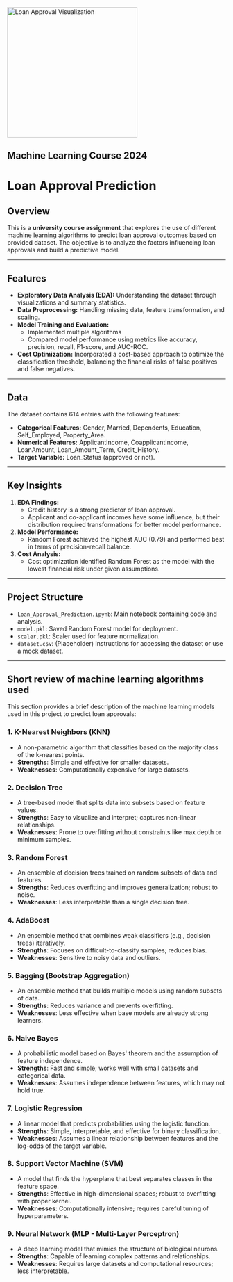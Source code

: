 <img src="https://i0.wp.com/irriverender.blog/wp-content/uploads/2017/11/poli_1.png?resize=1200%2C360&ssl=1" alt="Loan Approval Visualization" width="300">

## Machine Learning Course 2024

# Loan Approval Prediction

## Overview
This is a **university course assignment** that explores the use of different machine learning algorithms to predict loan approval outcomes based on provided dataset. The objective is to analyze the factors influencing loan approvals and build a predictive model.

---

## Features
- **Exploratory Data Analysis (EDA):** Understanding the dataset through visualizations and summary statistics.
- **Data Preprocessing:** Handling missing data, feature transformation, and scaling.
- **Model Training and Evaluation:** 
  - Implemented multiple algorithms
  - Compared model performance using metrics like accuracy, precision, recall, F1-score, and AUC-ROC.
- **Cost Optimization:** Incorporated a cost-based approach to optimize the classification threshold, balancing the financial risks of false positives and false negatives.

---

## Data
The dataset contains 614 entries with the following features:
- **Categorical Features:** Gender, Married, Dependents, Education, Self_Employed, Property_Area.
- **Numerical Features:** ApplicantIncome, CoapplicantIncome, LoanAmount, Loan_Amount_Term, Credit_History.
- **Target Variable:** Loan_Status (approved or not).

---

## Key Insights
1. **EDA Findings:**
   - Credit history is a strong predictor of loan approval.
   - Applicant and co-applicant incomes have some influence, but their distribution required transformations for better model performance.
2. **Model Performance:**
   - Random Forest achieved the highest AUC (0.79) and performed best in terms of precision-recall balance.
3. **Cost Analysis:**
   - Cost optimization identified Random Forest as the model with the lowest financial risk under given assumptions.

---

## Project Structure
- `Loan_Approval_Prediction.ipynb`: Main notebook containing code and analysis.
- `model.pkl`: Saved Random Forest model for deployment.
- `scaler.pkl`: Scaler used for feature normalization.
- `dataset.csv`: (Placeholder) Instructions for accessing the dataset or use a mock dataset.

---

## Short review of machine learning algorithms used
This section provides a brief description of the machine learning models used in this project to predict loan approvals:

### 1. K-Nearest Neighbors (KNN)
- A non-parametric algorithm that classifies based on the majority class of the k-nearest points.
- **Strengths**: Simple and effective for smaller datasets.
- **Weaknesses**: Computationally expensive for large datasets.

### 2. Decision Tree
- A tree-based model that splits data into subsets based on feature values.
- **Strengths**: Easy to visualize and interpret; captures non-linear relationships.
- **Weaknesses**: Prone to overfitting without constraints like max depth or minimum samples.

### 3. Random Forest
- An ensemble of decision trees trained on random subsets of data and features.
- **Strengths**: Reduces overfitting and improves generalization; robust to noise.
- **Weaknesses**: Less interpretable than a single decision tree.

### 4. AdaBoost
- An ensemble method that combines weak classifiers (e.g., decision trees) iteratively.
- **Strengths**: Focuses on difficult-to-classify samples; reduces bias.
- **Weaknesses**: Sensitive to noisy data and outliers.

### 5. Bagging (Bootstrap Aggregation)
- An ensemble method that builds multiple models using random subsets of data.
- **Strengths**: Reduces variance and prevents overfitting.
- **Weaknesses**: Less effective when base models are already strong learners.

### 6. Naive Bayes
- A probabilistic model based on Bayes' theorem and the assumption of feature independence.
- **Strengths**: Fast and simple; works well with small datasets and categorical data.
- **Weaknesses**: Assumes independence between features, which may not hold true.

### 7. Logistic Regression
- A linear model that predicts probabilities using the logistic function.
- **Strengths**: Simple, interpretable, and effective for binary classification.
- **Weaknesses**: Assumes a linear relationship between features and the log-odds of the target variable.

### 8. Support Vector Machine (SVM)
- A model that finds the hyperplane that best separates classes in the feature space.
- **Strengths**: Effective in high-dimensional spaces; robust to overfitting with proper kernel.
- **Weaknesses**: Computationally intensive; requires careful tuning of hyperparameters.

### 9. Neural Network (MLP - Multi-Layer Perceptron)
- A deep learning model that mimics the structure of biological neurons.
- **Strengths**: Capable of learning complex patterns and relationships.
- **Weaknesses**: Requires large datasets and computational resources; less interpretable.
